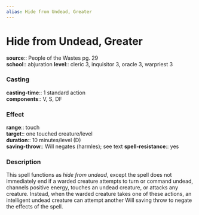 ```yaml
---
alias: Hide from Undead, Greater
---
```


# Hide from Undead, Greater 

**source**:: People of the Wastes pg. 29  
**school**:: abjuration
**level**:: cleric 3, inquisitor 3, oracle 3, warpriest 3

### Casting 

**casting-time**:: 1 standard action  
**components**:: V, S, DF

### Effect 

**range**:: touch  
**target**:: one touched creature/level  
**duration**:: 10 minutes/level (D)  
**saving-throw**:: Will negates (harmles); see text
**spell-resistance**:: yes

### Description 

This spell functions as *hide from undead*, except the spell does not immediately end if a warded creature attempts to turn or command undead, channels positive energy, touches an undead creature, or attacks any creature. Instead, when the warded creature takes one of these actions, an intelligent undead creature can attempt another Will saving throw to negate the effects of the spell.
